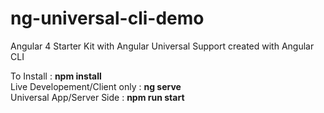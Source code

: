 # ng-universal-cli-demo
Angular 4 Starter Kit with Angular Universal Support created with Angular CLI

To Install : <strong>npm install</strong><br/>
Live Developement/Client only : <strong>ng serve</strong><br/>
Universal App/Server Side : <strong>npm run start</strong>